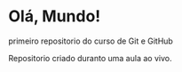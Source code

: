 # Olá, Mundo!
 primeiro repositorio do curso de Git e GitHub

Repositorio criado duranto uma aula ao vivo.
